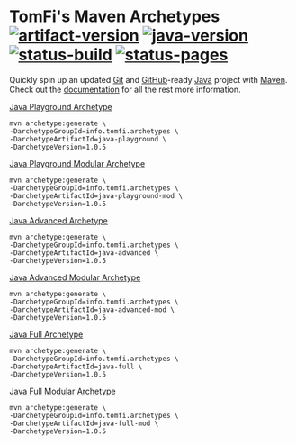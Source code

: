 # TomFi's Maven Archetypes</br>[![artifact-version]][0] [![java-version]][1] [![status-build]][2] [![status-pages]][6]

Quickly spin up an updated [Git][8] and [GitHub][5]-ready [Java][3] project with [Maven][4].</br>
Check out the [documentation][7] for all the rest more information.

[Java Playground Archetype](https://archetypes.tomfi.info/archetypes/java-playground/)

```shell
mvn archetype:generate \
-DarchetypeGroupId=info.tomfi.archetypes \
-DarchetypeArtifactId=java-playground \
-DarchetypeVersion=1.0.5
```

[Java Playground Modular Archetype](https://archetypes.tomfi.info/archetypes/java-playground-mod/)

```shell
mvn archetype:generate \
-DarchetypeGroupId=info.tomfi.archetypes \
-DarchetypeArtifactId=java-playground-mod \
-DarchetypeVersion=1.0.5
```

[Java Advanced Archetype](https://archetypes.tomfi.info/archetypes/java-advanced/)

```shell
mvn archetype:generate \
-DarchetypeGroupId=info.tomfi.archetypes \
-DarchetypeArtifactId=java-advanced \
-DarchetypeVersion=1.0.5
```

[Java Advanced Modular Archetype](https://archetypes.tomfi.info/archetypes/java-advanced-mod/)

```shell
mvn archetype:generate \
-DarchetypeGroupId=info.tomfi.archetypes \
-DarchetypeArtifactId=java-advanced-mod \
-DarchetypeVersion=1.0.5
```

[Java Full Archetype](https://archetypes.tomfi.info/archetypes/java-full/)

```shell
mvn archetype:generate \
-DarchetypeGroupId=info.tomfi.archetypes \
-DarchetypeArtifactId=java-full \
-DarchetypeVersion=1.0.5
```

[Java Full Modular Archetype](https://archetypes.tomfi.info/archetypes/java-full-mod/)

```shell
mvn archetype:generate \
-DarchetypeGroupId=info.tomfi.archetypes \
-DarchetypeArtifactId=java-full-mod \
-DarchetypeVersion=1.0.5
```

<!-- editorconfig-checker-disable -->
<!-- Real Links -->
[0]: https://search.maven.org/search?q=info.tomfi.archetypes
[1]: https://openjdk.java.net/projects/jdk/17/
[2]: https://github.com/TomerFi/tomfi-archetypes/actions/workflows/stage.yml
[3]: https://www.oracle.com/java/technologies/downloads/#JDK17
[4]: https://maven.apache.org/docs/3.8.4/release-notes.html
[5]: https://github.com/
[6]: https://github.com/TomerFi/tomfi-archetypes/actions/workflows/pages_deploy.yml
[7]: https://archetypes.tomfi.info/
[8]: https://git-scm.com/
<!-- Badges Links -->
[artifact-version]: https://badgen.net/maven/v/maven-central/info.tomfi.archetypes/tomfi-archetypes-parent?icon=maven&label=Maven%20Central
[java-version]: https://badgen.net/badge/Java%20Version/17/5382a1
[status-build]: https://github.com/TomerFi/tomfi-archetypes/actions/workflows/stage.yml/badge.svg
[status-pages]: https://github.com/TomerFi/tomfi-archetypes/actions/workflows/pages_deploy.yml/badge.svg
